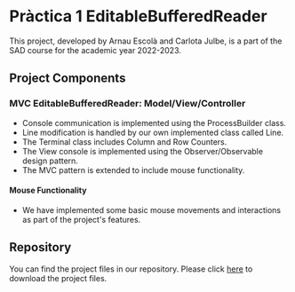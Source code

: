 # Pràctica 1 EditableBufferedReader 
This project, developed by Arnau Escolà and Carlota Julbe, is a part of the SAD course for the academic year 2022-2023.

## Project Components
### MVC EditableBufferedReader: Model/View/Controller
- Console communication is implemented using the ProcessBuilder class.
- Line modification is handled by our own implemented class called Line.
- The Terminal class includes Column and Row Counters.
- The View console is implemented using the Observer/Observable design pattern.
- The MVC pattern is extended to include mouse functionality.
#### Mouse Functionality
- We have implemented some basic mouse movements and interactions as part of the project's features.

## Repository
You can find the project files in our repository. Please click [here](https://github.com/cjulbe/SAD/tree/main/Practica1_MVC) to download the project files.
